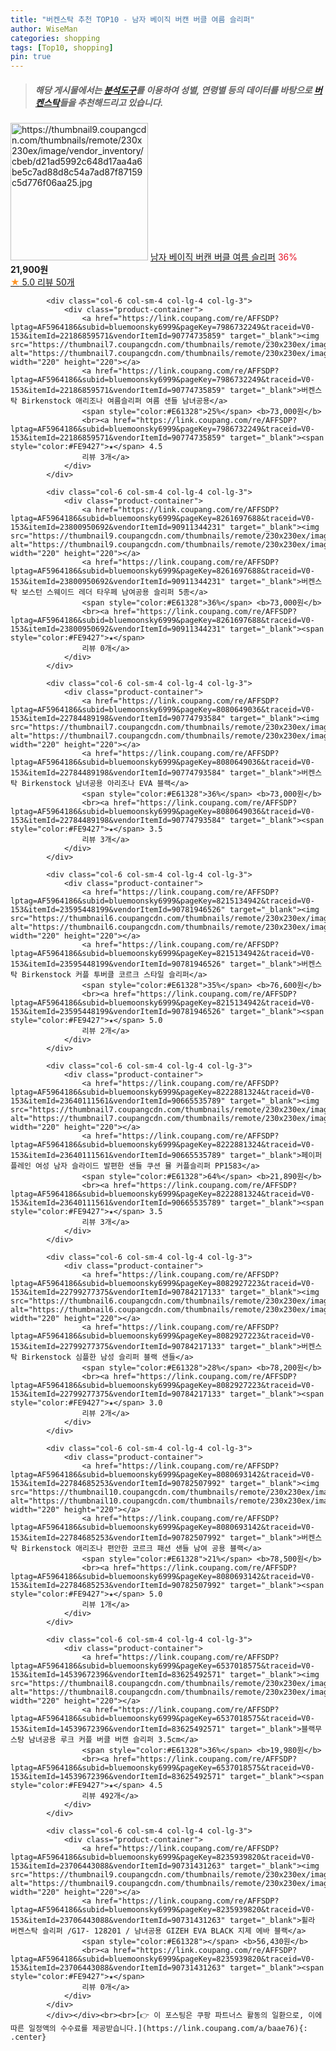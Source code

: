 ```yaml
---
title: "버켄스탁 추천 TOP10 - 남자 베이직 버캔 버클 여름 슬리퍼"
author: WiseMan
categories: shopping
tags: [Top10, shopping]
pin: true
---
```


> ##### 해당 게시물에서는 [**분석도구**](https://itemscout.io/)를 이용하여 **성별**, **연령별** 등의 데이터를 바탕으로 [**버켄스탁**](https://link.coupang.com/a/baae76)들을 추천해드리고 있습니다.
<div class="container"><div class="row">
            <div class="col-6 col-sm-4 col-lg-4 col-lg-3">
                <div class="product-container">
                    <a href="https://link.coupang.com/re/AFFSDP?lptag=AF5964186&subid=bluemoonsky6999&pageKey=8130866894&traceid=V0-153&itemId=23090269128&vendorItemId=90123702100" target="_blank"><img src="https://thumbnail9.coupangcdn.com/thumbnails/remote/230x230ex/image/vendor_inventory/cbeb/d21ad5992c648d17aa4a6be5c7ad88d8c54a7ad87f87159c5d776f06aa25.jpg" alt="https://thumbnail9.coupangcdn.com/thumbnails/remote/230x230ex/image/vendor_inventory/cbeb/d21ad5992c648d17aa4a6be5c7ad88d8c54a7ad87f87159c5d776f06aa25.jpg" width="220" height="220"></a>
                    <a href="https://link.coupang.com/re/AFFSDP?lptag=AF5964186&subid=bluemoonsky6999&pageKey=8130866894&traceid=V0-153&itemId=23090269128&vendorItemId=90123702100" target="_blank">남자 베이직 버캔 버클 여름 슬리퍼</a>
                    <span style="color:#E61328">36%</span> <b>21,900원</b>
                    <br><a href="https://link.coupang.com/re/AFFSDP?lptag=AF5964186&subid=bluemoonsky6999&pageKey=8130866894&traceid=V0-153&itemId=23090269128&vendorItemId=90123702100" target="_blank"><span style="color:#FE9427">★</span> 5.0
                    리뷰 50개</a>
                </div>
            </div>
            
            <div class="col-6 col-sm-4 col-lg-4 col-lg-3">
                <div class="product-container">
                    <a href="https://link.coupang.com/re/AFFSDP?lptag=AF5964186&subid=bluemoonsky6999&pageKey=7986732249&traceid=V0-153&itemId=22186859571&vendorItemId=90774735859" target="_blank"><img src="https://thumbnail7.coupangcdn.com/thumbnails/remote/230x230ex/image/vendor_inventory/6415/cd2714e3610c0077eaf95fab8ca80e801bd91653b0eb1451668815a7d53a.png" alt="https://thumbnail7.coupangcdn.com/thumbnails/remote/230x230ex/image/vendor_inventory/6415/cd2714e3610c0077eaf95fab8ca80e801bd91653b0eb1451668815a7d53a.png" width="220" height="220"></a>
                    <a href="https://link.coupang.com/re/AFFSDP?lptag=AF5964186&subid=bluemoonsky6999&pageKey=7986732249&traceid=V0-153&itemId=22186859571&vendorItemId=90774735859" target="_blank">버켄스탁 Birkenstock 애리조나 여름슬리퍼 여름 샌들 남녀공용</a>
                    <span style="color:#E61328">25%</span> <b>73,000원</b>
                    <br><a href="https://link.coupang.com/re/AFFSDP?lptag=AF5964186&subid=bluemoonsky6999&pageKey=7986732249&traceid=V0-153&itemId=22186859571&vendorItemId=90774735859" target="_blank"><span style="color:#FE9427">★</span> 4.5
                    리뷰 3개</a>
                </div>
            </div>
            
            <div class="col-6 col-sm-4 col-lg-4 col-lg-3">
                <div class="product-container">
                    <a href="https://link.coupang.com/re/AFFSDP?lptag=AF5964186&subid=bluemoonsky6999&pageKey=8261697688&traceid=V0-153&itemId=23800950692&vendorItemId=90911344231" target="_blank"><img src="https://thumbnail9.coupangcdn.com/thumbnails/remote/230x230ex/image/vendor_inventory/ee1a/08bbdc595266c969d7576b19e41f98ccbdb12a6b0dd629e122ca799cdcef.png" alt="https://thumbnail9.coupangcdn.com/thumbnails/remote/230x230ex/image/vendor_inventory/ee1a/08bbdc595266c969d7576b19e41f98ccbdb12a6b0dd629e122ca799cdcef.png" width="220" height="220"></a>
                    <a href="https://link.coupang.com/re/AFFSDP?lptag=AF5964186&subid=bluemoonsky6999&pageKey=8261697688&traceid=V0-153&itemId=23800950692&vendorItemId=90911344231" target="_blank">버켄스탁 보스턴 스웨이드 레더 타우페 남여공용 슬리퍼 5종</a>
                    <span style="color:#E61328">36%</span> <b>73,000원</b>
                    <br><a href="https://link.coupang.com/re/AFFSDP?lptag=AF5964186&subid=bluemoonsky6999&pageKey=8261697688&traceid=V0-153&itemId=23800950692&vendorItemId=90911344231" target="_blank"><span style="color:#FE9427">★</span> 
                    리뷰 0개</a>
                </div>
            </div>
            
            <div class="col-6 col-sm-4 col-lg-4 col-lg-3">
                <div class="product-container">
                    <a href="https://link.coupang.com/re/AFFSDP?lptag=AF5964186&subid=bluemoonsky6999&pageKey=8080649036&traceid=V0-153&itemId=22784489198&vendorItemId=90774793584" target="_blank"><img src="https://thumbnail7.coupangcdn.com/thumbnails/remote/230x230ex/image/vendor_inventory/e2ac/e848b554b68ab5aadc1185a0cf543b5aa30e4c11d835bfc8e69c5de36d8c.jpg" alt="https://thumbnail7.coupangcdn.com/thumbnails/remote/230x230ex/image/vendor_inventory/e2ac/e848b554b68ab5aadc1185a0cf543b5aa30e4c11d835bfc8e69c5de36d8c.jpg" width="220" height="220"></a>
                    <a href="https://link.coupang.com/re/AFFSDP?lptag=AF5964186&subid=bluemoonsky6999&pageKey=8080649036&traceid=V0-153&itemId=22784489198&vendorItemId=90774793584" target="_blank">버켄스탁 Birkenstock 남녀공용 아리조나 EVA 블랙</a>
                    <span style="color:#E61328">36%</span> <b>73,000원</b>
                    <br><a href="https://link.coupang.com/re/AFFSDP?lptag=AF5964186&subid=bluemoonsky6999&pageKey=8080649036&traceid=V0-153&itemId=22784489198&vendorItemId=90774793584" target="_blank"><span style="color:#FE9427">★</span> 3.5
                    리뷰 3개</a>
                </div>
            </div>
            
            <div class="col-6 col-sm-4 col-lg-4 col-lg-3">
                <div class="product-container">
                    <a href="https://link.coupang.com/re/AFFSDP?lptag=AF5964186&subid=bluemoonsky6999&pageKey=8215134942&traceid=V0-153&itemId=23595448199&vendorItemId=90781946526" target="_blank"><img src="https://thumbnail6.coupangcdn.com/thumbnails/remote/230x230ex/image/vendor_inventory/e0fb/4dd70fd70946af706db17129c2429dbc135fc6d9160dc9e7143e78cdbb53.jpg" alt="https://thumbnail6.coupangcdn.com/thumbnails/remote/230x230ex/image/vendor_inventory/e0fb/4dd70fd70946af706db17129c2429dbc135fc6d9160dc9e7143e78cdbb53.jpg" width="220" height="220"></a>
                    <a href="https://link.coupang.com/re/AFFSDP?lptag=AF5964186&subid=bluemoonsky6999&pageKey=8215134942&traceid=V0-153&itemId=23595448199&vendorItemId=90781946526" target="_blank">버켄스탁 Birkenstock 커플 투버클 코르크 스타일 슬리퍼</a>
                    <span style="color:#E61328">35%</span> <b>76,600원</b>
                    <br><a href="https://link.coupang.com/re/AFFSDP?lptag=AF5964186&subid=bluemoonsky6999&pageKey=8215134942&traceid=V0-153&itemId=23595448199&vendorItemId=90781946526" target="_blank"><span style="color:#FE9427">★</span> 5.0
                    리뷰 2개</a>
                </div>
            </div>
            
            <div class="col-6 col-sm-4 col-lg-4 col-lg-3">
                <div class="product-container">
                    <a href="https://link.coupang.com/re/AFFSDP?lptag=AF5964186&subid=bluemoonsky6999&pageKey=8222881324&traceid=V0-153&itemId=23640111561&vendorItemId=90665535789" target="_blank"><img src="https://thumbnail7.coupangcdn.com/thumbnails/remote/230x230ex/image/vendor_inventory/aea0/ce1c685787f32db200488d2130ff19f1b19785aa5459adaba62889e898c1.jpg" alt="https://thumbnail7.coupangcdn.com/thumbnails/remote/230x230ex/image/vendor_inventory/aea0/ce1c685787f32db200488d2130ff19f1b19785aa5459adaba62889e898c1.jpg" width="220" height="220"></a>
                    <a href="https://link.coupang.com/re/AFFSDP?lptag=AF5964186&subid=bluemoonsky6999&pageKey=8222881324&traceid=V0-153&itemId=23640111561&vendorItemId=90665535789" target="_blank">페이퍼플레인 여성 남자 슬라이드 발편한 샌들 쿠션 뮬 커플슬리퍼 PP1583</a>
                    <span style="color:#E61328">64%</span> <b>21,890원</b>
                    <br><a href="https://link.coupang.com/re/AFFSDP?lptag=AF5964186&subid=bluemoonsky6999&pageKey=8222881324&traceid=V0-153&itemId=23640111561&vendorItemId=90665535789" target="_blank"><span style="color:#FE9427">★</span> 3.5
                    리뷰 3개</a>
                </div>
            </div>
            
            <div class="col-6 col-sm-4 col-lg-4 col-lg-3">
                <div class="product-container">
                    <a href="https://link.coupang.com/re/AFFSDP?lptag=AF5964186&subid=bluemoonsky6999&pageKey=8082927223&traceid=V0-153&itemId=22799277375&vendorItemId=90784217133" target="_blank"><img src="https://thumbnail6.coupangcdn.com/thumbnails/remote/230x230ex/image/vendor_inventory/3a3c/11fdeeff4aeb3a1c62195c23098405e0e9923a4b9f6e1fc6923db793ccf7.jpg" alt="https://thumbnail6.coupangcdn.com/thumbnails/remote/230x230ex/image/vendor_inventory/3a3c/11fdeeff4aeb3a1c62195c23098405e0e9923a4b9f6e1fc6923db793ccf7.jpg" width="220" height="220"></a>
                    <a href="https://link.coupang.com/re/AFFSDP?lptag=AF5964186&subid=bluemoonsky6999&pageKey=8082927223&traceid=V0-153&itemId=22799277375&vendorItemId=90784217133" target="_blank">버켄스탁 Birkenstock 심플한 남성 슬리퍼 블랙 샌들</a>
                    <span style="color:#E61328">28%</span> <b>78,200원</b>
                    <br><a href="https://link.coupang.com/re/AFFSDP?lptag=AF5964186&subid=bluemoonsky6999&pageKey=8082927223&traceid=V0-153&itemId=22799277375&vendorItemId=90784217133" target="_blank"><span style="color:#FE9427">★</span> 3.0
                    리뷰 2개</a>
                </div>
            </div>
            
            <div class="col-6 col-sm-4 col-lg-4 col-lg-3">
                <div class="product-container">
                    <a href="https://link.coupang.com/re/AFFSDP?lptag=AF5964186&subid=bluemoonsky6999&pageKey=8080693142&traceid=V0-153&itemId=22784685253&vendorItemId=90782507992" target="_blank"><img src="https://thumbnail10.coupangcdn.com/thumbnails/remote/230x230ex/image/vendor_inventory/1730/0428af27f3def964cb4f4fdfa03ca6c207c6c200c800f80cc430e718fc9f.jpg" alt="https://thumbnail10.coupangcdn.com/thumbnails/remote/230x230ex/image/vendor_inventory/1730/0428af27f3def964cb4f4fdfa03ca6c207c6c200c800f80cc430e718fc9f.jpg" width="220" height="220"></a>
                    <a href="https://link.coupang.com/re/AFFSDP?lptag=AF5964186&subid=bluemoonsky6999&pageKey=8080693142&traceid=V0-153&itemId=22784685253&vendorItemId=90782507992" target="_blank">버켄스탁 Birkenstock 애리조나 편안한 코르크 패션 샌들 남여 공용 블랙</a>
                    <span style="color:#E61328">21%</span> <b>78,500원</b>
                    <br><a href="https://link.coupang.com/re/AFFSDP?lptag=AF5964186&subid=bluemoonsky6999&pageKey=8080693142&traceid=V0-153&itemId=22784685253&vendorItemId=90782507992" target="_blank"><span style="color:#FE9427">★</span> 5.0
                    리뷰 1개</a>
                </div>
            </div>
            
            <div class="col-6 col-sm-4 col-lg-4 col-lg-3">
                <div class="product-container">
                    <a href="https://link.coupang.com/re/AFFSDP?lptag=AF5964186&subid=bluemoonsky6999&pageKey=6537018575&traceid=V0-153&itemId=14539672396&vendorItemId=83625492571" target="_blank"><img src="https://thumbnail8.coupangcdn.com/thumbnails/remote/230x230ex/image/vendor_inventory/da20/6a092dbe5ccf028fd2a8b0a00fa6961bf4b6bb96a35fdc800e695edd2f46.jpg" alt="https://thumbnail8.coupangcdn.com/thumbnails/remote/230x230ex/image/vendor_inventory/da20/6a092dbe5ccf028fd2a8b0a00fa6961bf4b6bb96a35fdc800e695edd2f46.jpg" width="220" height="220"></a>
                    <a href="https://link.coupang.com/re/AFFSDP?lptag=AF5964186&subid=bluemoonsky6999&pageKey=6537018575&traceid=V0-153&itemId=14539672396&vendorItemId=83625492571" target="_blank">블랙무스탕 남녀공용 루크 커플 버클 버캔 슬리퍼 3.5cm</a>
                    <span style="color:#E61328">36%</span> <b>19,980원</b>
                    <br><a href="https://link.coupang.com/re/AFFSDP?lptag=AF5964186&subid=bluemoonsky6999&pageKey=6537018575&traceid=V0-153&itemId=14539672396&vendorItemId=83625492571" target="_blank"><span style="color:#FE9427">★</span> 4.5
                    리뷰 492개</a>
                </div>
            </div>
            
            <div class="col-6 col-sm-4 col-lg-4 col-lg-3">
                <div class="product-container">
                    <a href="https://link.coupang.com/re/AFFSDP?lptag=AF5964186&subid=bluemoonsky6999&pageKey=8235939820&traceid=V0-153&itemId=23706443088&vendorItemId=90731431263" target="_blank"><img src="https://thumbnail9.coupangcdn.com/thumbnails/remote/230x230ex/image/vendor_inventory/0ad0/a650b750fb1b1be69e398029bd29e5f441c8440fa5e1124932d07d44df03.jpg" alt="https://thumbnail9.coupangcdn.com/thumbnails/remote/230x230ex/image/vendor_inventory/0ad0/a650b750fb1b1be69e398029bd29e5f441c8440fa5e1124932d07d44df03.jpg" width="220" height="220"></a>
                    <a href="https://link.coupang.com/re/AFFSDP?lptag=AF5964186&subid=bluemoonsky6999&pageKey=8235939820&traceid=V0-153&itemId=23706443088&vendorItemId=90731431263" target="_blank">휠라 버켄스탁 슬리퍼 /G17- 128201 / 남녀공용 GIZEH EVA BLACK 지제 에바 블랙</a>
                    <span style="color:#E61328"></span> <b>56,430원</b>
                    <br><a href="https://link.coupang.com/re/AFFSDP?lptag=AF5964186&subid=bluemoonsky6999&pageKey=8235939820&traceid=V0-153&itemId=23706443088&vendorItemId=90731431263" target="_blank"><span style="color:#FE9427">★</span> 
                    리뷰 0개</a>
                </div>
            </div>
            </div></div><br><br>[👉 이 포스팅은 쿠팡 파트너스 활동의 일환으로, 이에 따른 일정액의 수수료를 제공받습니다.](https://link.coupang.com/a/baae76){: .center}